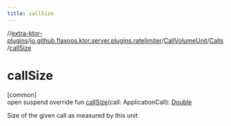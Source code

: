 ```yaml
---
title: callSize
---
```


//[extra-ktor-plugins](../../../../index.md)/[io.github.flaxoos.ktor.server.plugins.ratelimiter](../../index.md)/[CallVolumeUnit](../index.md)/[Calls](index.md)/[callSize](call-size.md)

# callSize

[common]\
open suspend override fun [callSize](call-size.md)(call:
ApplicationCall): [Double](https://kotlinlang.org/api/latest/jvm/stdlib/kotlin/-double/index.md)

Size of the given call as measured by this unit





